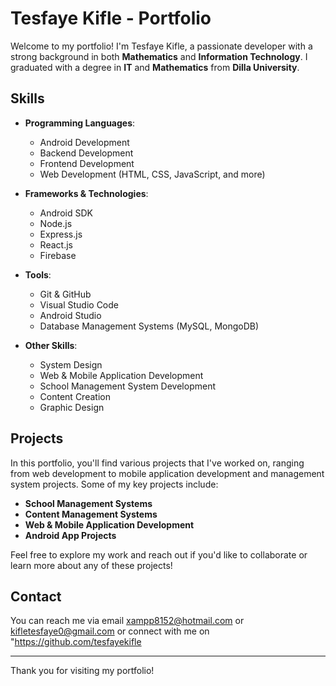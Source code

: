 # Tesfaye Kifle - Portfolio

Welcome to my portfolio! I'm Tesfaye Kifle, a passionate developer with a strong background in both **Mathematics** and **Information Technology**. I graduated with a degree in **IT** and **Mathematics** from **Dilla University**.

## Skills

- **Programming Languages**: 
  - Android Development
  - Backend Development
  - Frontend Development
  - Web Development (HTML, CSS, JavaScript, and more)
  
- **Frameworks & Technologies**: 
  - Android SDK
  - Node.js
  - Express.js
  - React.js
  - Firebase

- **Tools**:
  - Git & GitHub
  - Visual Studio Code
  - Android Studio
  - Database Management Systems (MySQL, MongoDB)

- **Other Skills**:
  - System Design
  - Web & Mobile Application Development
  - School Management System Development
  - Content Creation
  - Graphic Design

## Projects

In this portfolio, you'll find various projects that I've worked on, ranging from web development to mobile application development and management system projects. Some of my key projects include:

- **School Management Systems**
- **Content Management Systems**
- **Web & Mobile Application Development**
- **Android App Projects**

Feel free to explore my work and reach out if you'd like to collaborate or learn more about any of these projects!

## Contact

You can reach me via email xampp8152@hotmail.com or kifletesfaye0@gmail.com  or connect with me on "https://github.com/tesfayekifle

---

Thank you for visiting my portfolio!
